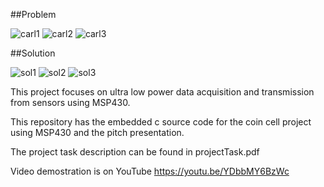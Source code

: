 ##Problem

![carl1](https://user-images.githubusercontent.com/67382222/111897688-b75fe100-8a21-11eb-9296-ddcab4d1d0a2.JPG)
![carl2](https://user-images.githubusercontent.com/67382222/111897691-bb8bfe80-8a21-11eb-8bdc-710366b2fd05.JPG)
![carl3](https://user-images.githubusercontent.com/67382222/111897694-be86ef00-8a21-11eb-9880-c76c052a3408.JPG)

##Solution

![sol1](https://user-images.githubusercontent.com/67382222/111897703-c34ba300-8a21-11eb-8997-4a7d14ee75ba.JPG)
![sol2](https://user-images.githubusercontent.com/67382222/111897705-c777c080-8a21-11eb-85cd-7b7344e23e93.JPG)
![sol3](https://user-images.githubusercontent.com/67382222/111897708-ca72b100-8a21-11eb-920c-f60203d7d38d.JPG)

This project focuses on ultra low power data acquisition and transmission from sensors using MSP430.

This repository has the embedded c source code for the coin cell project using MSP430 and the pitch presentation.

The project task description can be found in projectTask.pdf 

Video demostration is on YouTube https://youtu.be/YDbbMY6BzWc

